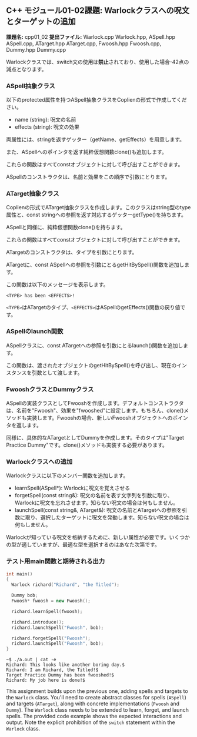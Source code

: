 ## C++ モジュール01-02課題: Warlockクラスへの呪文とターゲットの追加

**課題名:** cpp01_02
**提出ファイル:** Warlock.cpp Warlock.hpp, ASpell.hpp ASpell.cpp, ATarget.hpp ATarget.cpp, Fwoosh.hpp Fwoosh.cpp, Dummy.hpp Dummy.cpp

Warlockクラスでは、switch文の使用は**禁止**されており、使用した場合-42点の減点となります。

### ASpell抽象クラス

以下のprotected属性を持つASpell抽象クラスをCoplienの形式で作成してください。

* name (string): 呪文の名前
* effects (string): 呪文の効果

両属性には、stringを返すゲッター（getName、getEffects）を用意します。

また、ASpellへのポインタを返す純粋仮想関数clone()も追加します。

これらの関数はすべてconstオブジェクトに対して呼び出すことができます。

ASpellのコンストラクタは、名前と効果をこの順序で引数にとります。

### ATarget抽象クラス

Coplienの形式でATarget抽象クラスを作成します。このクラスはstring型のtype属性と、const stringへの参照を返す対応するゲッターgetType()を持ちます。

ASpellと同様に、純粋仮想関数clone()を持ちます。

これらの関数はすべてconstオブジェクトに対して呼び出すことができます。

ATargetのコンストラクタは、タイプを引数にとります。

ATargetに、const ASpellへの参照を引数にとるgetHitBySpell()関数を追加します。

この関数は以下のメッセージを表示します。

```
<TYPE> has been <EFFECTS>!
```

`<TYPE>`はATargetのタイプ、`<EFFECTS>`はASpellのgetEffects()関数の戻り値です。

### ASpellのlaunch関数

ASpellクラスに、const ATargetへの参照を引数にとるlaunch()関数を追加します。

この関数は、渡されたオブジェクトのgetHitBySpell()を呼び出し、現在のインスタンスを引数として渡します。

### FwooshクラスとDummyクラス

ASpellの実装クラスとしてFwooshを作成します。デフォルトコンストラクタは、名前を"Fwoosh"、効果を"fwooshed"に設定します。もちろん、clone()メソッドも実装します。Fwooshの場合、新しいFwooshオブジェクトへのポインタを返します。

同様に、具体的なATargetとしてDummyを作成します。そのタイプは"Target Practice Dummy"です。clone()メソッドも実装する必要があります。

### Warlockクラスへの追加

Warlockクラスに以下のメンバー関数を追加します。

* learnSpell(ASpell*): Warlockに呪文を覚えさせる
* forgetSpell(const string&): 呪文の名前を表す文字列を引数に取り、Warlockに呪文を忘れさせます。知らない呪文の場合は何もしません。
* launchSpell(const string&, ATarget&): 呪文の名前とATargetへの参照を引数に取り、選択したターゲットに呪文を発動します。知らない呪文の場合は何もしません。

Warlockが知っている呪文を格納するために、新しい属性が必要です。いくつかの型が適していますが、最適な型を選択するのはあなた次第です。

### テスト用main関数と期待される出力

```c++
int main()
{
  Warlock richard("Richard", "the Titled");

  Dummy bob;
  Fwoosh* fwoosh = new Fwoosh();

  richard.learnSpell(fwoosh);

  richard.introduce();
  richard.launchSpell("Fwoosh", bob);

  richard.forgetSpell("Fwoosh");
  richard.launchSpell("Fwoosh", bob);
}
```

```
~$ ./a.out | cat -e
Richard: This looks like another boring day.$
Richard: I am Richard, the Titled!$
Target Practice Dummy has been fwooshed!$
Richard: My job here is done!$
```


This assignment builds upon the previous one, adding spells and targets to the `Warlock` class.  You'll need to create abstract classes for spells (`ASpell`) and targets (`ATarget`), along with concrete implementations (`Fwoosh` and `Dummy`).  The `Warlock` class needs to be extended to learn, forget, and launch spells.  The provided code example shows the expected interactions and output.  Note the explicit prohibition of the `switch` statement within the `Warlock` class.

